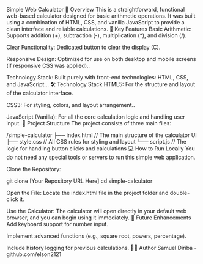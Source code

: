 Simple Web Calculator
📝 Overview
This is a straightforward, functional web-based calculator designed for basic arithmetic operations. It was built using a combination of HTML, CSS, and vanilla JavaScript to provide a clean interface and reliable calculations.
🚀 Key Features
Basic Arithmetic: Supports addition (+), subtraction (-), multiplication (*), and division (/).

Clear Functionality: Dedicated button to clear the display (C).

Responsive Design: Optimized for use on both desktop and mobile screens (if responsive CSS was applied)..

Technology Stack: Built purely with front-end technologies: HTML, CSS, and JavaScript...
🛠️ Technology Stack
HTML5: For the structure and layout of the calculator interface.

CSS3: For styling, colors, and layout arrangement..

JavaScript (Vanilla): For all the core calculation logic and handling user input. 📂 Project Structure
The project consists of three main files:

/simple-calculator
├── index.html       // The main structure of the calculator UI
├── style.css        // All CSS rules for styling and layout
└── script.js        // The logic for handling button clicks and calculations
💻 How to Run Locally
You do not need any special tools or servers to run this simple web application.

Clone the Repository:

git clone [Your Repository URL Here]
cd simple-calculator

Open the File:
Locate the index.html file in the project folder and double-click it.

Use the Calculator:
The calculator will open directly in your default web browser, and you can begin using it immediately.
🔮 Future Enhancements
Add keyboard support for number input.

Implement advanced functions (e.g., square root, powers, percentage).

Include history logging for previous calculations.
🧑‍💻 Author
Samuel Diriba - github.com/elson2121  